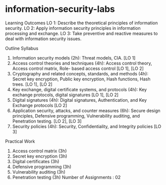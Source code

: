 # information-security-labs

Learning Outcomes 
LO 1: Describe the theoretical principles of information security. 
LO 2: Apply information security principles in information processing and exchange.
LO 3: Take preventive and reactive measures to deal with information security issues.

Outline Syllabus
1. Information security models (2h): Threat models, CIA. [LO 1]
2. Access control theories and techniques (4h): Access control theory, Access control matrix, Role- based access control [LO 1], [LO 2]
3. Cryptography and related concepts, standards, and methods (4h): Secret key encryption, Public
key encryption, Hash functions, Hash trees. [LO 1], [LO 2]
4. Key exchange, digital certificate systems, and protocols (4h): Key exchange protocols, digital
signatures [LO 1], [LO 2]
5. Digital signatures (4h): Digital signatures, Authentication, and Key Exchange protocols [LO 2]
6. Application security, attacks, and counter measures (6h): Secure design principles, Defensive
programming, Vulnerability auditing, and Penetration testing. [LO 2], [LO 3]
7. Security policies (4h): Security, Confidentiality, and Integrity policies [LO 3]

Practical Work
1. Access control matrix (3h)
2. Secret key encryption (3h)
3. Digital certificates (3h)
4. Defensive programming (3h)
5. Vulnerability auditing (3h)
6. Penetration testing (3h)
Number of Assignments : 02
